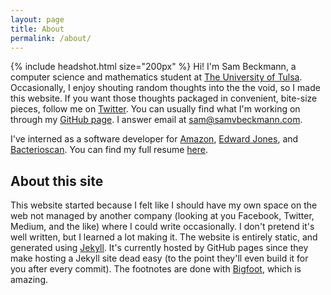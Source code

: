 ```yaml
---
layout: page
title: About
permalink: /about/
---
```

{% include headshot.html  size="200px" %}
Hi! I'm Sam Beckmann, a computer science and mathematics student at [The University of Tulsa](https://utulsa.edu).
Occasionally, I enjoy shouting random thoughts into the the void, so I made this website.
If you want those thoughts packaged in convenient, bite-size pieces, follow me on [Twitter](http://www.twitter.com/samvbeckmann).
You can usually find what I'm working on through my [GitHub page](http://www.github.com/samvbeckmann). I answer email at [sam@samvbeckmann.com](mailto:sam@samvbeckmann.com).

I've interned as a software developer for [Amazon](https://amazon.jobs/feds), [Edward Jones](https://edwardjones.com), and [Bacterioscan](http://bacterioscan.com). You can find my full resume [here](/resume).

## About this site
This website started because I felt like I should have my own space on the web not managed by another company (looking at you Facebook, Twitter, Medium, and the like) where I could write occasionally. I don't pretend it's well written, but I learned a lot making it. The website is entirely static, and generated using [Jekyll](https://jekyllrb.com/). It's currently hosted by GitHub pages since they make hosting a Jekyll site dead easy (to the point they'll even build it for you after every commit). The footnotes are done with [Bigfoot](http://www.bigfootjs.com/), which is amazing.
